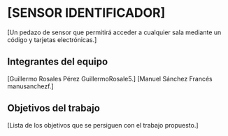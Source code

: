 # [SENSOR IDENTIFICADOR]

[Un pedazo de sensor que permitirá acceder a cualquier sala mediante un código y tarjetas electrónicas.]

## Integrantes del equipo

[Guillermo Rosales Pérez GuillermoRosale5.]
[Manuel Sánchez Francés manusanchezf.]

## Objetivos del trabajo

[Lista de los objetivos que se persiguen con el trabajo propuesto.]
